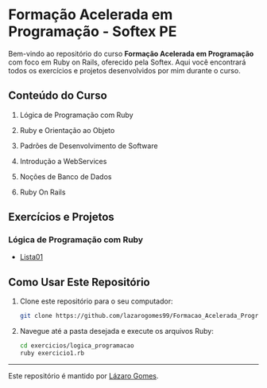 # Formação Acelerada em Programação - Softex PE

Bem-vindo ao repositório do curso **Formação Acelerada em Programação** com foco em Ruby on Rails, oferecido pela Softex. Aqui você encontrará todos os exercícios e projetos desenvolvidos por mim durante o curso.

## Conteúdo do Curso

1. Lógica de Programação com Ruby

2. Ruby e Orientação ao Objeto

3. Padrões de Desenvolvimento de Software

4. Introdução a WebServices

5. Noções de Banco de Dados

6. Ruby On Rails

## Exercícios e Projetos

### Lógica de Programação com Ruby

- [Lista01](Logica_de_Programacao/Lista01)

## Como Usar Este Repositório

1. Clone este repositório para o seu computador:
   ```sh
   git clone https://github.com/lazarogomes99/Formacao_Acelerada_Programacao.git
   ```
2. Navegue até a pasta desejada e execute os arquivos Ruby:
   ```sh
   cd exercicios/logica_programacao
   ruby exercicio1.rb
   ```

---

Este repositório é mantido por [Lázaro Gomes](https://pinkary.com/@lazaro_gomes).
